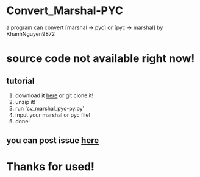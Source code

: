 # Convert_Marshal-PYC
a program can convert [marshal -> pyc] or [pyc -> marshal] by KhanhNguyen9872

# source code not available right now!

## tutorial
1. download it [here](https://github.com/KhanhNguyen9872/Convert_Marshal-PYC/archive/refs/heads/main.zip) or git clone it!
2. unzip it!
3. run 'cv_marshal_pyc-py<version>.py'
4. input your marshal or pyc file!
5. done!

## you can post issue [here](https://github.com/KhanhNguyen9872/Convert_Marshal-PYC/issues/new)

# Thanks for used!
